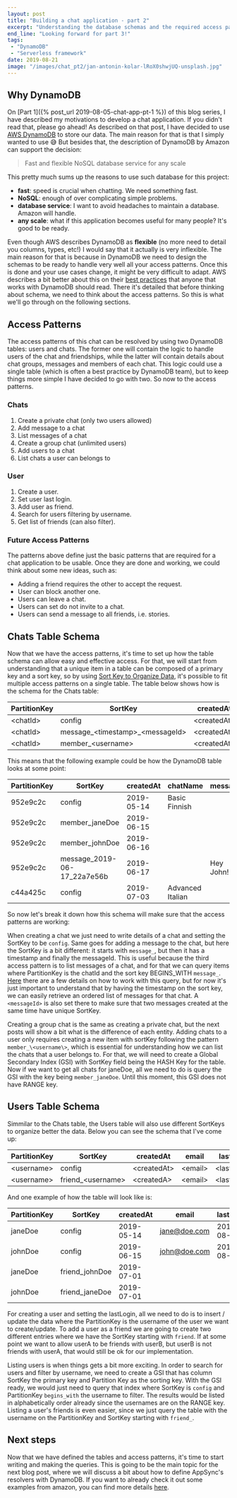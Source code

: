 ```yaml
---
layout: post
title: "Building a chat application - part 2"
excerpt: "Understanding the database schemas and the required access patterns."
end_line: "Looking forward for part 3!"
tags: 
 - "DynamoDB"
 - "Serverless framework"
date: 2019-08-21
image: "/images/chat_pt2/jan-antonin-kolar-lRoX0shwjUQ-unsplash.jpg"
---
```


## Why DynamoDB

On [Part 1]({% post_url 2019-08-05-chat-app-pt-1 %}) of this blog series, I have described my motivations to develop a chat application. If you didn't read that, please go ahead! As described on that post, I have decided to use [AWS DynamoDB](https://aws.amazon.com/dynamodb) to store our data. The main reason for that is that I simply wanted to use 😅 But besides that, the description of DynamoDB by Amazon can support the decision:

> Fast and flexible NoSQL database service for any scale

This pretty much sums up the reasons to use such database for this project:

  * **fast**: speed is crucial when chatting. We need something fast.
  * **NoSQL**: enough of over complicating simple problems.
  * **database service**: I want to avoid headaches to maintain a database. Amazon will handle.
  * **any scale**: what if this application becomes useful for many people? It's good to be ready.

Even though AWS describes DynamoDB as **flexible** (no more need to detail you columns, types, etc!) I would say that it actually is very inflexible. The main reason for that is because in DynamoDB we need to design the schemas to be ready to handle very well all your access patterns. Once this is done and your use cases change, it might be very difficult to adapt. AWS describes a bit better about this on their [best practices](https://docs.aws.amazon.com/amazondynamodb/latest/developerguide/bp-general-nosql-design.html) that anyone that works with DynamoDB should read. There it's detailed that before thinking about schema, we need to think about the access patterns. So this is what we'll go through on the following sections.

## Access Patterns

The access patterns of this chat can be resolved by using two DynamoDB tables: users and chats. The former one will contain the logic to handle users of the chat and friendships, while the latter will contain details about chat groups, messages and members of each chat. This logic could use a single table (which is often a best practice by DynamoDB team), but to keep things more simple I have decided to go with two. So now to the access patterns.

### Chats

1. Create a private chat (only two users allowed)
2. Add message to a chat
3. List messages of a chat
4. Create a group chat (unlimited users)
5. Add users to a chat
6. List chats a user can belongs to

### User

1. Create a user.
2. Set user last login.
3. Add user as friend.
4. Search for users filtering by username.
5. Get list of friends (can also filter).

### Future Access Patterns

The patterns above define just the basic patterns that are required for a chat application to be usable. Once they are done and working, we could think about some new ideas, such as:
 * Adding a friend requires the other to accept the request.
 * User can block another one.
 * Users can leave a chat.
 * Users can set do not invite to a chat.
 * Users can send a message to all friends, i.e. stories.


## Chats Table Schema

Now that we have the access patterns, it's time to set up how the table schema can allow easy and effective access. For that, we will start from understanding that a unique item in a table can be composed of a primary key and a sort key, so by using [Sort Key to Organize Data](https://docs.aws.amazon.com/amazondynamodb/latest/developerguide/bp-sort-keys.html), it's possible to fit multiple access patterns on a single table. The table below shows how is the schema for the Chats table:

| PartitionKey | SortKey                             | createdAt     | chatName      | message     | username     |
|--------------|-------------------------------------|---------------|---------------|-------------|--------------|
| \<chatId\>   | config                              | \<createdAt\> | \<groupName\> |             |              |
| \<chatId\>   | message_\<timestamp\>_\<messageId\> | \<createdAt\> |               | \<message\> | \<username\> |
| \<chatId\>   | member_\<username\>                 | \<createdAt\> |               |             |              |

This means that the following example could be how the DynamoDB table looks at some point:

| PartitionKey | SortKey                     | createdAt  | chatName         | message   | username |
|--------------|-----------------------------|------------|------------------|-----------|----------|
| 952e9c2c     | config                      | 2019-05-14 | Basic Finnish    |           |          |
| 952e9c2c     | member_janeDoe              | 2019-06-15 |                  |           |          |
| 952e9c2c     | member_johnDoe              | 2019-06-16 |                  |           |          |
| 952e9c2c     | message_2019-06-17_22a7e56b | 2019-06-17 |                  | Hey John! | janeDoe  |
| c44a425c     | config                      | 2019-07-03 | Advanced Italian |           |          |

So now let's break it down how this schema will make sure that the access patterns are working:

When creating a chat we just need to write details of a chat and setting the SortKey to be ``config``. Same goes for adding a message to the chat, but here the
SortKey is a bit different: it starts with ``message_``, but then it has a timestamp and finally the messageId. This is useful because the third access pattern is to list messages of a chat, and for that we can query items where PartitionKey is the chatId and the sort key BEGINS_WITH ``message_``. [Here](https://docs.aws.amazon.com/amazondynamodb/latest/developerguide/Query.html) there are a few details on how to work with this query, but for now it's just important to understand that by having the timestamp on the sort key, we can easily retrieve an ordered list of messages for that chat. A ``<messageId>`` is also set there to make sure that two messages created at the same time have unique SortKey.

Creating a group chat is the same as creating a private chat, but the next posts will show a bit what is the difference of each entity. Adding chats to a user only requires creating a new item with sortKey following the pattern ``member_\<username\>``, which is essential for understanding how we can list the chats that a user belongs to. For that, we will need to create a Global Secondary Index (GSI) with SortKey field being the HASH Key for the table. Now if we want to get all chats for janeDoe, all we need to do is query the GSI with the key being ``member_janeDoe``. Until this moment, this GSI does not have RANGE key.

## Users Table Schema

Simmilar to the Chats table, the Users table will also use different SortKeys to organize better the data. Below you can see the schema that I've come up:

| PartitionKey | SortKey             | createdAt     | email     | lastLogin     |
|--------------|---------------------|---------------|-----------|---------------|
| \<username\> | config              | \<createdAt\> | \<email\> | \<lastLogin\> |
| \<username\> | friend_\<username\> | \<createdA\>  | \<email\> | \<lastLogin\> |

And one example of how the table will look like is:

| PartitionKey | SortKey        | createdAt  | email        | lastLogin  |
|--------------|----------------|------------|--------------|------------|
| janeDoe      | config         | 2019-05-14 | jane@doe.com | 2019-08-23 |
| johnDoe      | config         | 2019-06-15 | john@doe.com | 2019-08-21 |
| janeDoe      | friend_johnDoe | 2019-07-01 |              |            |
| johnDoe      | friend_janeDoe | 2019-07-01 |              |            |

For creating a user and setting the lastLogin, all we need to do is to insert / update the data where the PartitionKey is the username of the user we want to create/update. To add a user as a friend we are going to create two different entries where we have the SortKey starting with ``friend``. If at some point we want to allow userA to be friends with userB, but userB is not friends with userA, that would still be ok for our implementation.

Listing users is when things gets a bit more exciting. In order to search for users and filter by username, we need to create a GSI that has column SortKey the primary key and Partition Key as the sorting key. With the GSI ready, we would just need to query that index where SortKey is ``config`` and PartitionKey ``begins_with`` the username to filter. The results would be listed in alphabetically order already since the usernames are on the RANGE key. Listing a user's friends is even easier, since we just query the table with the username on the PartitionKey and SortKey starting with ``friend_``.

## Next steps

Now that we have defined the tables and access patterns, it's time to start writing and making the queries. This is going to be the main topic for the next blog post, where we will discuss a bit about how to define AppSync's resolvers with DynamoDB. If you want to already check it out some examples from amazon, you can find more details [here](https://docs.aws.amazon.com/appsync/latest/devguide/tutorial-dynamodb-resolvers.html).